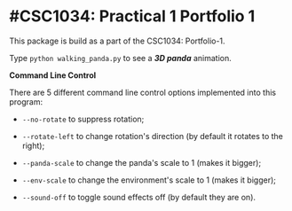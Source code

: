 #CSC1034: Practical 1
Portfolio 1
===========

This package is build as a part of the CSC1034: Portfolio-1.

Type `python walking_panda.py` to see a *__3D panda__* animation.

__Command Line Control__

There are 5 different command line control options implemented into this program:

* `--no-rotate` to suppress rotation;

* `--rotate-left` to change rotation's direction (by default it rotates to the right);

* `--panda-scale` to change the panda's scale to 1 (makes it bigger);

* `--env-scale` to change the environment's scale to 1 (makes it bigger);

* `--sound-off` to toggle sound effects off (by default they are on).
